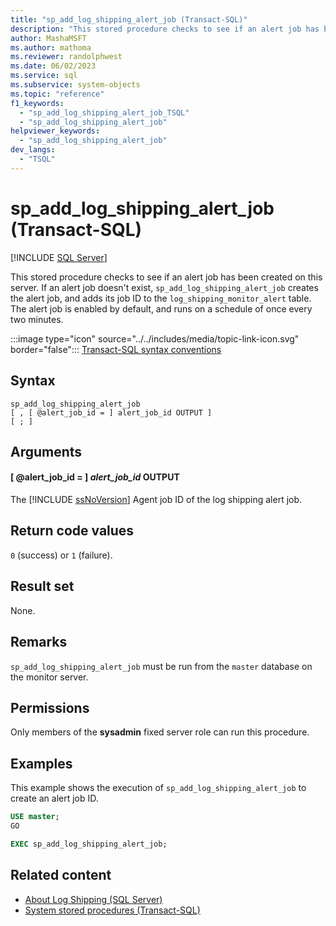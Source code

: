```yaml
---
title: "sp_add_log_shipping_alert_job (Transact-SQL)"
description: "This stored procedure checks to see if an alert job has been created on this server."
author: MashaMSFT
ms.author: mathoma
ms.reviewer: randolphwest
ms.date: 06/02/2023
ms.service: sql
ms.subservice: system-objects
ms.topic: "reference"
f1_keywords:
  - "sp_add_log_shipping_alert_job_TSQL"
  - "sp_add_log_shipping_alert_job"
helpviewer_keywords:
  - "sp_add_log_shipping_alert_job"
dev_langs:
  - "TSQL"
---
```

# sp_add_log_shipping_alert_job (Transact-SQL)

[!INCLUDE [SQL Server](../../includes/applies-to-version/sqlserver.md)]

This stored procedure checks to see if an alert job has been created on this server. If an alert job doesn't exist, `sp_add_log_shipping_alert_job` creates the alert job, and adds its job ID to the `log_shipping_monitor_alert` table. The alert job is enabled by default, and runs on a schedule of once every two minutes.

:::image type="icon" source="../../includes/media/topic-link-icon.svg" border="false"::: [Transact-SQL syntax conventions](../../t-sql/language-elements/transact-sql-syntax-conventions-transact-sql.md)

## Syntax

```syntaxsql
sp_add_log_shipping_alert_job
[ , [ @alert_job_id = ] alert_job_id OUTPUT ]
[ ; ]
```

## Arguments

#### [ @alert_job_id = ] *alert_job_id* OUTPUT

The [!INCLUDE [ssNoVersion](../../includes/ssnoversion-md.md)] Agent job ID of the log shipping alert job.

## Return code values

`0` (success) or `1` (failure).

## Result set

None.

## Remarks

`sp_add_log_shipping_alert_job` must be run from the `master` database on the monitor server.

## Permissions

Only members of the **sysadmin** fixed server role can run this procedure.

## Examples

This example shows the execution of `sp_add_log_shipping_alert_job` to create an alert job ID.

```sql
USE master;
GO

EXEC sp_add_log_shipping_alert_job;
```

## Related content

- [About Log Shipping (SQL Server)](../../database-engine/log-shipping/about-log-shipping-sql-server.md)
- [System stored procedures (Transact-SQL)](system-stored-procedures-transact-sql.md)
